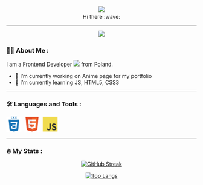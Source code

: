 <div id="header" align="center">
  <img src="https://media.giphy.com/media/M9gbBd9nbDrOTu1Mqx/giphy.gif" width="100"/>
  
</div>
<div align="center">
  Hi there :wave:
 </div>

---


<div align="center">
  <img src="https://media.giphy.com/media/dWesBcTLavkZuG35MI/giphy.gif" width="auto" height="auto"/>
</div>


### :man_technologist: About Me :

I am a Frontend Developer <img src="https://media.giphy.com/media/WUlplcMpOCEmTGBtBW/giphy.gif" width="30"> from Poland.

- 🔭 I’m currently working on Anime page for my portfolio
- 🌱 I’m currently learning JS, HTML5, CSS3

---


### :hammer_and_wrench: Languages and Tools :
<div>
  <img src="https://github.com/devicons/devicon/blob/master/icons/css3/css3-plain-wordmark.svg"  title="CSS3" alt="CSS" width="40" height="40"/>&nbsp;
  <img src="https://github.com/devicons/devicon/blob/master/icons/html5/html5-original.svg" title="HTML5" alt="HTML" width="40" height="40"/>&nbsp;
  <img src="https://github.com/devicons/devicon/blob/master/icons/javascript/javascript-original.svg" title="JavaScript" alt="JavaScript" width="40" height="40"/>&nbsp;
</div>

---


### :fire: My Stats :
<div align="center">
  
  [![GitHub Streak](https://streak-stats.demolab.com?user=buzyk4&theme=dark)](https://git.io/streak-stats)


  [![Top Langs](https://github-readme-stats.vercel.app/api/top-langs/?username=buzyk4&layout=compact&theme=vision-friendly-dark)](https://github.com/anuraghazra/github-readme-stats)
 </div>
